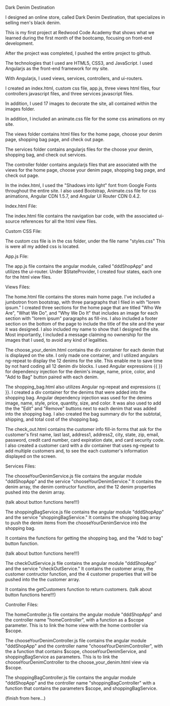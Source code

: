 Dark Denim Destination

I designed an online store, called Dark Denim Destination, that specializes in selling men's black denim.

This is my first project at Redwood Code Academy that shows what we learned during the first month of the bootcamp, focusing on front-end development.

After the project was completed, I pushed the entire project to github.

The technologies that I used are HTML5, CSS3, and JavaScript. I used Angularjs as the front-end framework for my site.

With Angularjs, I used views, services, controllers, and ui-routers.

I created an index.html, custom css file, app.js, three views html files, four controllers javascript files, and three services javascript files.

In addition, I used 17 images to decorate the site, all contained within the images folder.

In addition, I included an animate.css file for the some css animations on my site.

The views folder contains html files for the home page, choose your denim page, shopping bag page, and check out page.

The services folder contains angularjs files for the choose your denim, shopping bag, and check out services.

The controller folder contains angularjs files that are associated with the views for the home page, choose your denim page, shopping bag page, and check out page.


In the index.html, I used the "Shadows into light" font from Google Fonts throughout the entire site. I also used Bootstrap, Animate.css file for css animations, Angular CDN 1.5.7, and Angular UI Router CDN 0.4.2.

Index.html File:

The index.html file contains the navigation bar code, with the associated ui-source references for all the html view files.

Custom CSS File:

The custom css file is in the css folder, under the file name "styles.css" This is were all my added css is located.

App.js File:

The app.js file contains the angular module, called "dddShopApp" and utilizes the ui-router. Under $StateProvider, I created four states, each one for the html view files.

Views Files:

The home.html file contains the stores main home page. I've included a jumbotron from bootstrap, with three paragraphs that I filed in with "lorem ipsum." I created three sections for the home page that are titled "Who We Are", "What We Do", and "Why We Do It" that includes an image for each section with "lorem ipsum" paragraphs as fill-ins. I also included a footer section on the bottom of the page to include the title of the site and the year it was designed. I also included my name to show that I designed the site. Most importantly, I included a message claiming no ownership for the images that I used, to avoid any kind of legalities.

The choose_your_denim.html contains the div container for each denim that is displayed on the site. I only made one container, and I utilized angulars ng-repeat to display the 12 denims for the site. This enable me to save time by not hard coding all 12 denim div blocks. I used Angular expressions {{ }} for dependency injection for the denim's image, name, price, color, and "Add to Bag" button paired with each denim.

The shopping_bag.html also utilizes Angular ng-repeat and expressions {{ }}. I created a div container for the denims that were added into the shopping bag. Angular dependency injection was used for the denims image, name, style, price, quantity, size, and color. It was also used to add the the "Edit" and "Remove" buttons next to each denim that was added into the shopping bag. I also created the bag summary div for the subtotal, shipping, and total cost of the shopping bag.

The check_out.html contains the customer info fill-in forms that ask for the customer's first name, last last, address1, address2, city, state, zip, email, password, credit card number, card expiration date, and card security code. I also created a customer card with a div container that uses ng-repeat to add multiple customers and, to see the each customer's information displayed on the screen.

Services Files:

The chooseYourDenimService.js file contains the angular module "dddShopApp" and the service "chooseYourDenimService." It contains the denim array, the denim contructor function, and the 12 denim properties pushed into the denim array.

(talk about button functions here!!!)

The shoppingBagService.js file contains the angular module "dddShopApp" and the service "shoppingBagService." It contains the shopping bag array to push the denim items from the chooseYourDenimService into the shopping bag.

It contains the functions for getting the shopping bag, and  the "Add to bag" button function.

(talk about button functions here!!!)

The checkOutService.js file contains the angular module "dddShopApp" and the service "checkOutService." It contains the customer array, the customer contructor function, and the 4 customer properties that will be pushed into the the customer array.

It contains the getCustomers function to return customers.
(talk about button functions here!!!)

Controller Files:

The homeController.js file contains the angular module "dddShopApp" and the controller name "homeController", with a function as a $scope parameter. This is to link the home view with the home controller via $scope.

The chooseYourDenimController.js file contains the angular module "dddShopApp" and the controller name "chooseYourDenimController", with the a function that contains $scope, chooseYourDenimService, and shoppingBagService as parameters. This is to link the chooseYourDenimController to the choose_your_denim.html view via $scope.

The shoppingBagController.js file contains the angular module "dddShopApp" and the controller name "shoppingBagController" with a function that contains the parameters $scope, and shoppingBagService.

(finish from here...)
